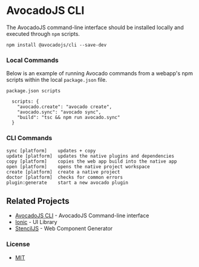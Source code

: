 # AvocadoJS CLI

The AvocadoJS command-line interface should be installed locally and executed through `npm` scripts.

```
npm install @avocadojs/cli --save-dev
```


### Local Commands

Below is an example of running Avocado commands from a webapp's npm scripts within the local `package.json` file.

```
package.json scripts

  scripts: {
    "avocado.create": "avocado create",
    "avocado.sync": "avocado sync",
    "build": "tsc && npm run avocado.sync"
  }
```


### CLI Commands

```
sync [platform]    updates + copy
update [platform]  updates the native plugins and dependencies
copy [platform]    copies the web app build into the native app
open [platform]    opens the native project workspace
create [platform]  create a native project
doctor [platform]  checks for common errors
plugin:generate    start a new avocado plugin
```


## Related Projects

* [AvocadoJS CLI](https://www.npmjs.com/package/@avocadojs/cli) - AvocadoJS Command-line interface
* [Ionic](https://www.npmjs.com/package/@ionic/core) - UI Library
* [StencilJS](https://www.npmjs.com/package/@stencil/core) - Web Component Generator


### License

* [MIT](https://github.com/ionic-team/avocado/blob/master/LICENSE)
